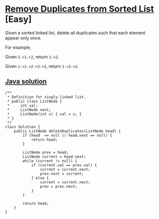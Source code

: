 # [Remove Duplicates from Sorted List](https://leetcode.com/problems/remove-duplicates-from-sorted-list/description/) [Easy]

Given a sorted linked list, delete all duplicates such that each element appear only once.

For example,

Given `1->1->2`, return `1->2`.

Given `1->1->2->3->3`, return `1->2->3`.

## [Java solution](https://leetcode.com/submissions/detail/140993554/)
```
/**
 * Definition for singly-linked list.
 * public class ListNode {
 *     int val;
 *     ListNode next;
 *     ListNode(int x) { val = x; }
 * }
 */
class Solution {
    public ListNode deleteDuplicates(ListNode head) {
        if (head  == null || head.next == null) {
            return head;
        }
        
        ListNode prev = head;
        ListNode current = head.next;
        while (current != null) {
            if (current.val == prev.val) {
                current = current.next;
                prev.next = current;
            } else {
                current = current.next;
                prev = prev.next;
            }
        }
        
        return head;
    }
}
```
